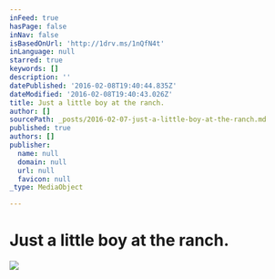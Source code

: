 ```yaml
---
inFeed: true
hasPage: false
inNav: false
isBasedOnUrl: 'http://1drv.ms/1nQfN4t'
inLanguage: null
starred: true
keywords: []
description: ''
datePublished: '2016-02-08T19:40:44.835Z'
dateModified: '2016-02-08T19:40:43.026Z'
title: Just a little boy at the ranch.
author: []
sourcePath: _posts/2016-02-07-just-a-little-boy-at-the-ranch.md
published: true
authors: []
publisher:
  name: null
  domain: null
  url: null
  favicon: null
_type: MediaObject

---
```

# Just a little boy at the ranch.
![](https://the-grid-user-content.s3-us-west-2.amazonaws.com/3aba83fa-3eff-47f0-9c74-cae4b23d2aaf.PNG)